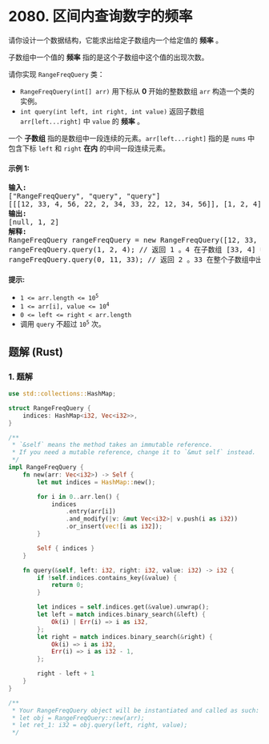 # 2080. 区间内查询数字的频率
请你设计一个数据结构，它能求出给定子数组内一个给定值的 **频率** 。

子数组中一个值的 **频率** 指的是这个子数组中这个值的出现次数。

请你实现 `RangeFreqQuery` 类：

* `RangeFreqQuery(int[] arr)` 用下标从 **0** 开始的整数数组 `arr` 构造一个类的实例。
* `int query(int left, int right, int value)` 返回子数组 `arr[left...right]` 中 `value` 的 **频率** 。

一个 **子数组** 指的是数组中一段连续的元素。`arr[left...right]` 指的是 `nums` 中包含下标 `left` 和 `right` **在内** 的中间一段连续元素。

#### 示例 1:
<pre>
<strong>输入:</strong>
["RangeFreqQuery", "query", "query"]
[[[12, 33, 4, 56, 22, 2, 34, 33, 22, 12, 34, 56]], [1, 2, 4], [0, 11, 33]]
<strong>输出:</strong>
[null, 1, 2]
<strong>解释:</strong>
RangeFreqQuery rangeFreqQuery = new RangeFreqQuery([12, 33, 4, 56, 22, 2, 34, 33, 22, 12, 34, 56]);
rangeFreqQuery.query(1, 2, 4); // 返回 1 。4 在子数组 [33, 4] 中出现 1 次。
rangeFreqQuery.query(0, 11, 33); // 返回 2 。33 在整个子数组中出现 2 次。
</pre>

#### 提示:
* <code>1 <= arr.length <= 10<sup>5</sup></code>
* <code>1 <= arr[i], value <= 10<sup>4</sup></code>
* `0 <= left <= right < arr.length`
* 调用 `query` 不超过 <code>10<sup>5</sup></code> 次。

## 题解 (Rust)

### 1. 题解
```Rust
use std::collections::HashMap;

struct RangeFreqQuery {
    indices: HashMap<i32, Vec<i32>>,
}

/**
 * `&self` means the method takes an immutable reference.
 * If you need a mutable reference, change it to `&mut self` instead.
 */
impl RangeFreqQuery {
    fn new(arr: Vec<i32>) -> Self {
        let mut indices = HashMap::new();

        for i in 0..arr.len() {
            indices
                .entry(arr[i])
                .and_modify(|v: &mut Vec<i32>| v.push(i as i32))
                .or_insert(vec![i as i32]);
        }

        Self { indices }
    }

    fn query(&self, left: i32, right: i32, value: i32) -> i32 {
        if !self.indices.contains_key(&value) {
            return 0;
        }

        let indices = self.indices.get(&value).unwrap();
        let left = match indices.binary_search(&left) {
            Ok(i) | Err(i) => i as i32,
        };
        let right = match indices.binary_search(&right) {
            Ok(i) => i as i32,
            Err(i) => i as i32 - 1,
        };

        right - left + 1
    }
}

/**
 * Your RangeFreqQuery object will be instantiated and called as such:
 * let obj = RangeFreqQuery::new(arr);
 * let ret_1: i32 = obj.query(left, right, value);
 */
```
